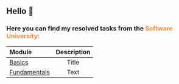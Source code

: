 ## Hello :wave:

### Here you can find my resolved tasks from the <span style="color:#ff8d37">**Software University**:</span>

| Module      | Description |
| :---        |    :----:   |
| [Basics](https://github.com/Runador/SotfUni/tree/main/Basics)      | Title       |
| [Fundamentals](https://github.com/Runador/SotfUni/tree/main/Fundamentals)   | Text        |


